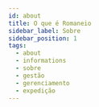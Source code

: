 ```yaml
---
id: about
title: O que é Romaneio
sidebar_label: Sobre
sidebar_position: 1
tags:
  - about
  - informations
  - sobre
  - gestão
  - gerenciamento
  - expedição
---
```

